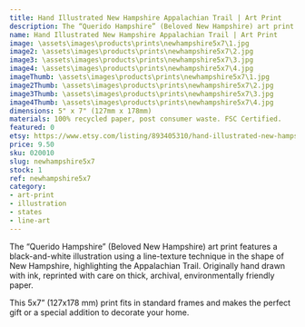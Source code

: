 ```yaml
---
title: Hand Illustrated New Hampshire Appalachian Trail | Art Print
description: The “Querido Hampshire” (Beloved New Hampshire) art print features a black-and-white illustration using a line-texture technique in the shape of New Hampshire, highlighting the  Appalachian Trail. Originally hand drawn with ink, reprinted with care on thick, archival, environmentally friendly paper.
name: Hand Illustrated New Hampshire Appalachian Trail | Art Print
image: \assets\images\products\prints\newhampshire5x7\1.jpg
image2: \assets\images\products\prints\newhampshire5x7\2.jpg
image3: \assets\images\products\prints\newhampshire5x7\3.jpg
image4: \assets\images\products\prints\newhampshire5x7\4.jpg
imageThumb: \assets\images\products\prints\newhampshire5x7\1.jpg
image2Thumb: \assets\images\products\prints\newhampshire5x7\2.jpg
image3Thumb: \assets\images\products\prints\newhampshire5x7\3.jpg
image4Thumb: \assets\images\products\prints\newhampshire5x7\4.jpg
dimensions: 5" x 7" (127mm x 178mm)
materials: 100% recycled paper, post consumer waste. FSC Certified.
featured: 0
etsy: https://www.etsy.com/listing/893405310/hand-illustrated-new-hampshire
price: 9.50
sku: 020010
slug: newhampshire5x7
stock: 1
ref: newhampshire5x7
category:
- art-print
- illustration
- states
- line-art
---
```

The “Querido Hampshire” (Beloved New Hampshire) art print features a black-and-white illustration using a line-texture technique in the shape of New Hampshire, highlighting the  Appalachian Trail. Originally hand drawn with ink, reprinted with care on thick, archival, environmentally friendly paper.

This 5x7” (127x178 mm) print fits in standard frames and makes the perfect gift or a special addition to decorate your home.
